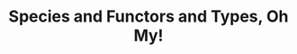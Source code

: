 ---
title: Species and Functors and Types, Oh My!
paper-url: http://www.cis.upenn.edu/~byorgey/papers/species-pearl.pdf
authors:
- Brent Yorgey
type: paper
tags:
- ADTs
doHaskell-type: functional pearl
dohaskell-year: 2010
---